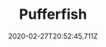 ---
templateKey: blog-post
featuredpost: false
date: 2020-02-27T20:52:45.711Z
featuredimage: /img/Pufferfish.png
title: Pufferfish
description: Inflates when threatened.
type: fish
sellPrice: 200
energy: 
health: 
tags:
  - fish
  - Beach
  - 12pm – 4pm
  - summer
  - Sun
  - Specialty Fish Bundle
  - Abigail
  - Aquatic Research Quest
---